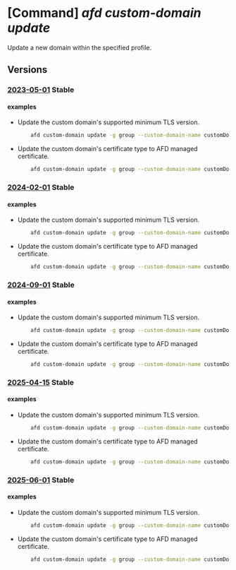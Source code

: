 # [Command] _afd custom-domain update_

Update a new domain within the specified profile.

## Versions

### [2023-05-01](/Resources/mgmt-plane/L3N1YnNjcmlwdGlvbnMve30vcmVzb3VyY2Vncm91cHMve30vcHJvdmlkZXJzL21pY3Jvc29mdC5jZG4vcHJvZmlsZXMve30vY3VzdG9tZG9tYWlucy97fQ==/2023-05-01.xml) **Stable**

<!-- mgmt-plane /subscriptions/{}/resourcegroups/{}/providers/microsoft.cdn/profiles/{}/customdomains/{} 2023-05-01 -->

#### examples

- Update the custom domain's supported minimum TLS version.
    ```bash
        afd custom-domain update -g group --custom-domain-name customDomain --profile-name profile --minimum-tls-version TLS12
    ```

- Update the custom domain's certificate type to AFD managed certificate.
    ```bash
        afd custom-domain update -g group --custom-domain-name customDomain --profile-name profile --certificate-type ManagedCertificate
    ```

### [2024-02-01](/Resources/mgmt-plane/L3N1YnNjcmlwdGlvbnMve30vcmVzb3VyY2Vncm91cHMve30vcHJvdmlkZXJzL21pY3Jvc29mdC5jZG4vcHJvZmlsZXMve30vY3VzdG9tZG9tYWlucy97fQ==/2024-02-01.xml) **Stable**

<!-- mgmt-plane /subscriptions/{}/resourcegroups/{}/providers/microsoft.cdn/profiles/{}/customdomains/{} 2024-02-01 -->

#### examples

- Update the custom domain's supported minimum TLS version.
    ```bash
        afd custom-domain update -g group --custom-domain-name customDomain --profile-name profile --minimum-tls-version TLS12
    ```

- Update the custom domain's certificate type to AFD managed certificate.
    ```bash
        afd custom-domain update -g group --custom-domain-name customDomain --profile-name profile --certificate-type ManagedCertificate
    ```

### [2024-09-01](/Resources/mgmt-plane/L3N1YnNjcmlwdGlvbnMve30vcmVzb3VyY2Vncm91cHMve30vcHJvdmlkZXJzL21pY3Jvc29mdC5jZG4vcHJvZmlsZXMve30vY3VzdG9tZG9tYWlucy97fQ==/2024-09-01.xml) **Stable**

<!-- mgmt-plane /subscriptions/{}/resourcegroups/{}/providers/microsoft.cdn/profiles/{}/customdomains/{} 2024-09-01 -->

#### examples

- Update the custom domain's supported minimum TLS version.
    ```bash
        afd custom-domain update -g group --custom-domain-name customDomain --profile-name profile --minimum-tls-version TLS12
    ```

- Update the custom domain's certificate type to AFD managed certificate.
    ```bash
        afd custom-domain update -g group --custom-domain-name customDomain --profile-name profile --certificate-type ManagedCertificate
    ```

### [2025-04-15](/Resources/mgmt-plane/L3N1YnNjcmlwdGlvbnMve30vcmVzb3VyY2Vncm91cHMve30vcHJvdmlkZXJzL21pY3Jvc29mdC5jZG4vcHJvZmlsZXMve30vY3VzdG9tZG9tYWlucy97fQ==/2025-04-15.xml) **Stable**

<!-- mgmt-plane /subscriptions/{}/resourcegroups/{}/providers/microsoft.cdn/profiles/{}/customdomains/{} 2025-04-15 -->

#### examples

- Update the custom domain's supported minimum TLS version.
    ```bash
        afd custom-domain update -g group --custom-domain-name customDomain --profile-name profile --minimum-tls-version TLS12
    ```

- Update the custom domain's certificate type to AFD managed certificate.
    ```bash
        afd custom-domain update -g group --custom-domain-name customDomain --profile-name profile --certificate-type ManagedCertificate
    ```

### [2025-06-01](/Resources/mgmt-plane/L3N1YnNjcmlwdGlvbnMve30vcmVzb3VyY2Vncm91cHMve30vcHJvdmlkZXJzL21pY3Jvc29mdC5jZG4vcHJvZmlsZXMve30vY3VzdG9tZG9tYWlucy97fQ==/2025-06-01.xml) **Stable**

<!-- mgmt-plane /subscriptions/{}/resourcegroups/{}/providers/microsoft.cdn/profiles/{}/customdomains/{} 2025-06-01 -->

#### examples

- Update the custom domain's supported minimum TLS version.
    ```bash
        afd custom-domain update -g group --custom-domain-name customDomain --profile-name profile --minimum-tls-version TLS12
    ```

- Update the custom domain's certificate type to AFD managed certificate.
    ```bash
        afd custom-domain update -g group --custom-domain-name customDomain --profile-name profile --certificate-type ManagedCertificate
    ```
